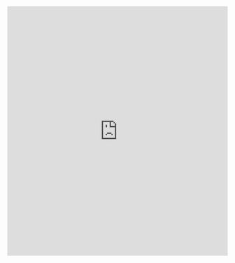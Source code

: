 <p><iframe allowfullscreen width="100%" height="569" class="google-slides-iframe" frameborder="0" scrolling="no" src="https://docs.google.com/presentation/d/e/2PACX-1vRsSZxO6eAptWeXNoLeEO4gSHOgoVPVmwVPwoNDJxKqvT_ibSk8WqNOCBli5xBUL00P_EwRx7KSOuFr/embed?start=false&amp;loop=false&amp;delayms=3000"></iframe></p>